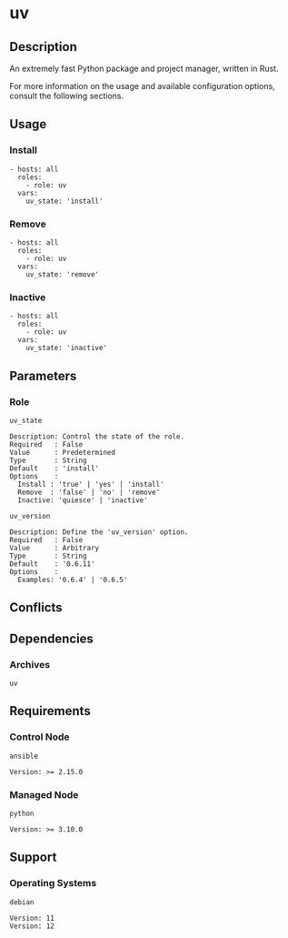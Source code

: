 # uv

## Description

An extremely fast Python package and project manager, written in Rust.

For more information on the usage and available configuration options,
consult the following sections.

## Usage

### Install

```
- hosts: all
  roles:
    - role: uv
  vars:
    uv_state: 'install'
```

### Remove

```
- hosts: all
  roles:
    - role: uv
  vars:
    uv_state: 'remove'
```

### Inactive

```
- hosts: all
  roles:
    - role: uv
  vars:
    uv_state: 'inactive'
```

## Parameters

### Role

`uv_state`

    Description: Control the state of the role.
    Required   : False
    Value      : Predetermined
    Type       : String
    Default    : 'install'
    Options    :
      Install : 'true' | 'yes' | 'install'
      Remove  : 'false' | 'no' | 'remove'
      Inactive: 'quiesce' | 'inactive'

`uv_version`

    Description: Define the 'uv_version' option.
    Required   : False
    Value      : Arbitrary
    Type       : String
    Default    : '0.6.11'
    Options    :
      Examples: '0.6.4' | '0.6.5'

## Conflicts

## Dependencies

### Archives

`uv`

## Requirements

### Control Node

`ansible`

    Version: >= 2.15.0

### Managed Node

`python`

    Version: >= 3.10.0

## Support

### Operating Systems

`debian`

    Version: 11
    Version: 12
